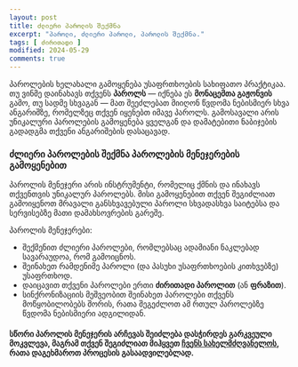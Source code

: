 ```yaml
---
layout: post
title: ძლიერი პაროლის შექმნა
excerpt: "პაროლი, ძლიერი პაროლი, პაროლის შექმნა."
tags: [ ძირითადი ]
modified: 2024-05-29
comments: true
---
```


პაროლების ხელახალი გამოყენება უსაფრთხოების სახიფათო პრაქტიკაა. თუ ვინმე დაინახავს თქვენს **პაროლს** — იქნება ეს **მონაცემთა გაჟონვის** გამო, თუ სადმე სხვაგან — მათ შეეძლებათ მიიღონ წვდომა ნებისმიერ სხვა ანგარიშზე, რომელზეც თქვენ იყენებთ იმავე პაროლს. გამოსავალი არის უნიკალური პაროლების გამოყენება ყველგან და დამატებითი ნაბიჯების გადადგმა თქვენი ანგარიშების დასაცავად.

### ძლიერი პაროლების შექმნა პაროლების მენეჯერების გამოყენებით

პაროლის მენეჯერი არის ინსტრუმენტი, რომელიც ქმნის და ინახავს თქვენთვის უნიკალურ პაროლებს. მისი გამოყენებით თქვენ შეგიძლიათ გამოიყენოთ მრავალი განსხვავებული პაროლი სხვადასხვა საიტებსა და სერვისებზე მათი დამახსოვრების გარეშე.

 პაროლის მენეჯერები:
 - შექმენით ძლიერი პაროლები, რომლებსაც ადამიანი ნაკლებად სავარაუდოა, რომ გამოიცნოს.
 - შეინახეთ რამდენიმე პაროლი (და პასუხი უსაფრთხოების კითხვებზე) უსაფრთხოდ.
 - დაიცავით თქვენი პაროლები ერთი **ძირითადი პაროლით** (ან **ფრაზით**).
 - სინქრონიზაციის მეშვეობით შეინახეთ პაროლები თქვენს მოწყობილობებს შორის, რათა შეგეძლოთ ამ რთულ პაროლებზე წვდომა ნებისმიერი ადგილიდან.
 
####  სწორი პაროლის მენეჯერის არჩევას შეიძლება დასჭირდეს გარკვეული მოკვლევა, მაგრამ თქვენ შეგიძლიათ მიჰყვეთ **<u>ჩვენს სახელმძღვანელოს</u>**, რათა დაგეხმაროთ პროცესის გასაადვილებლად.

